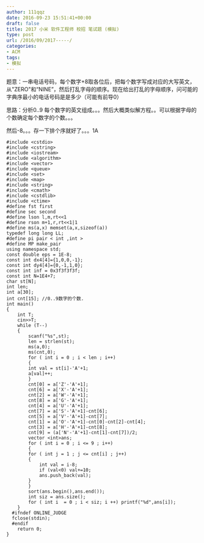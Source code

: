 ```yaml
---
author: 111qqz
date: 2016-09-23 15:51:41+00:00
draft: false
title: 2017 小米 软件工程师 校招 笔试题 (模拟)
type: post
url: /2016/09/2017-----/
categories:
- ACM
tags:
- 模拟
---
```


题意：一串电话号码，每个数字+8取各位后，把每个数字写成对应的大写英文，从"ZERO"和“NINE”，然后打乱字母的顺序。现在给出打乱的字母顺序，问可能的字典序最小的电话号码是是多少（可能有前导0）

思路：分析0..9 每个数字的英文组成。。。然后大概类似解方程。。可以根据字母的个数确定每个数字的个数。。。

然后-8。。。存一下排个序就好了。。。1A

    
    #include <cstdio>
    #include <cstring>
    #include <iostream>
    #include <algorithm>
    #include <vector>
    #include <queue>
    #include <set>
    #include <map>
    #include <string>
    #include <cmath>
    #include <cstdlib>
    #include <ctime>
    #define fst first
    #define sec second
    #define lson l,m,rt<<1
    #define rson m+1,r,rt<<1|1
    #define ms(a,x) memset(a,x,sizeof(a))
    typedef long long LL;
    #define pi pair < int ,int >
    #define MP make_pair
    using namespace std;
    const double eps = 1E-8;
    const int dx4[4]={1,0,0,-1};
    const int dy4[4]={0,-1,1,0};
    const int inf = 0x3f3f3f3f;
    const int N=1E4+7;
    char st[N];
    int len;
    int a[30];
    int cnt[15]; //0..9数字的个数.
    int main()
    {
    	int T;
    	cin>>T;
    	while (T--)
    	{
    	    scanf("%s",st);
    	    len = strlen(st);
    	    ms(a,0);
    	    ms(cnt,0);
    	    for ( int i = 0 ; i < len ; i++)
    	    {
    		int val = st[i]-'A'+1;
    		a[val]++;
    	    }
    	    cnt[0] = a['Z'-'A'+1];
    	    cnt[6] = a['X'-'A'+1];
    	    cnt[2] = a['W'-'A'+1]; 
    	    cnt[8] = a['G'-'A'+1];
    	    cnt[4] = a['U'-'A'+1];
    	    cnt[7] = a['S'-'A'+1]-cnt[6];
    	    cnt[5] = a['V'-'A'+1]-cnt[7];
    	    cnt[1] = a['O'-'A'+1]-cnt[0]-cnt[2]-cnt[4];
    	    cnt[3] = a['H'-'A'+1]-cnt[8];
    	    cnt[9] = (a['N'-'A'+1]-cnt[1]-cnt[7])/2;
    	    vector <int>ans;
    	    for ( int i = 0 ; i <= 9 ; i++)
    	    {
    		for ( int j = 1 ; j <= cnt[i] ; j++)
    		{
    		    int val = i-8;
    		    if (val<0) val+=10;
    		    ans.push_back(val);
    		}
    	    }
    	    sort(ans.begin(),ans.end());
    	    int siz = ans.size();
    	    for ( int i  = 0 ; i < siz; i ++) printf("%d",ans[i]);
    	}
      #ifndef ONLINE_JUDGE  
      fclose(stdin);
      #endif
        return 0;
    }
    



